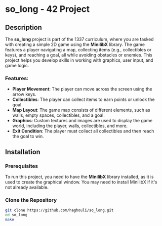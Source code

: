 # so_long - 42 Project

## Description
The **so_long** project is part of the 1337 curriculum, where you are tasked with creating a simple 2D game using the **MinilibX** library. The game features a player navigating a map, collecting items (e.g., collectibles or keys), and reaching a goal, all while avoiding obstacles or enemies. This project helps you develop skills in working with graphics, user input, and game logic.

### Features:
- **Player Movement**: The player can move across the screen using the arrow keys.
- **Collectibles**: The player can collect items to earn points or unlock the goal.
- **Map Layout**: The game map consists of different elements, such as walls, empty spaces, collectibles, and a goal.
- **Graphics**: Custom textures and images are used to display the game world, including the player, walls, collectibles, and more.
- **Exit Condition**: The player must collect all collectibles and then reach the goal to win.

## Installation

### Prerequisites
To run this project, you need to have the **MinilibX** library installed, as it is used to create the graphical window. You may need to install MinilibX if it's not already available.

### Clone the Repository
```bash
git clone https://github.com/haghouli/so_long.git
cd so_long
make
